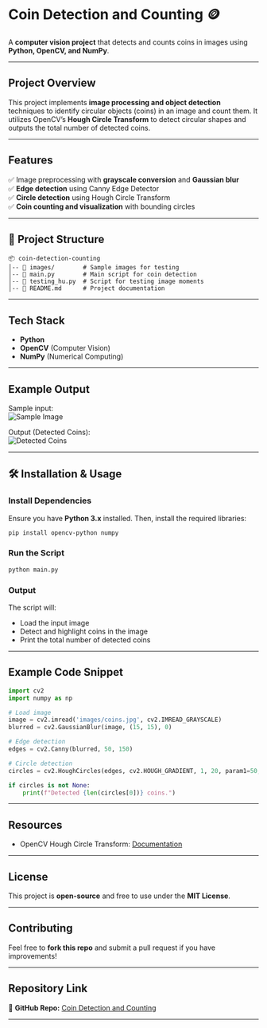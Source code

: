 # **Coin Detection and Counting** 🪙

A **computer vision project** that detects and counts coins in images using **Python, OpenCV, and NumPy**.

---

## **Project Overview**
This project implements **image processing and object detection** techniques to identify circular objects (coins) in an image and count them. It utilizes OpenCV’s **Hough Circle Transform** to detect circular shapes and outputs the total number of detected coins.

---

## **Features**
✅ Image preprocessing with **grayscale conversion** and **Gaussian blur**  
✅ **Edge detection** using Canny Edge Detector  
✅ **Circle detection** using Hough Circle Transform  
✅ **Coin counting and visualization** with bounding circles  

---

## **📂 Project Structure**
```
📦 coin-detection-counting
│-- 📂 images/        # Sample images for testing
│-- 📜 main.py        # Main script for coin detection
│-- 📜 testing_hu.py  # Script for testing image moments
│-- 📜 README.md      # Project documentation
```

---

## **Tech Stack**
- **Python**
- **OpenCV** (Computer Vision)
- **NumPy** (Numerical Computing)

---

## **Example Output**
Sample input:  
![Sample Image](images/coins.jpg)

Output (Detected Coins):  
![Detected Coins](images/coin_10.jpg)

---

## **🛠️ Installation & Usage**
### **Install Dependencies**
Ensure you have **Python 3.x** installed. Then, install the required libraries:
```bash
pip install opencv-python numpy
```

### **Run the Script**
```bash
python main.py
```

### **Output**
The script will:
- Load the input image
- Detect and highlight coins in the image
- Print the total number of detected coins

---

## **Example Code Snippet**
```python
import cv2
import numpy as np

# Load image
image = cv2.imread('images/coins.jpg', cv2.IMREAD_GRAYSCALE)
blurred = cv2.GaussianBlur(image, (15, 15), 0)

# Edge detection
edges = cv2.Canny(blurred, 50, 150)

# Circle detection
circles = cv2.HoughCircles(edges, cv2.HOUGH_GRADIENT, 1, 20, param1=50, param2=30)

if circles is not None:
    print(f"Detected {len(circles[0])} coins.")
```

---

## **Resources**
- OpenCV Hough Circle Transform: [Documentation](https://docs.opencv.org/4.x/da/d53/tutorial_py_houghcircles.html)

---

## **License**
This project is **open-source** and free to use under the **MIT License**.

---

## **Contributing**
Feel free to **fork this repo** and submit a pull request if you have improvements!

---

## **Repository Link**
🔗 **GitHub Repo:** [Coin Detection and Counting](https://github.com/syedibtisam/coin-detection-counting)

---


